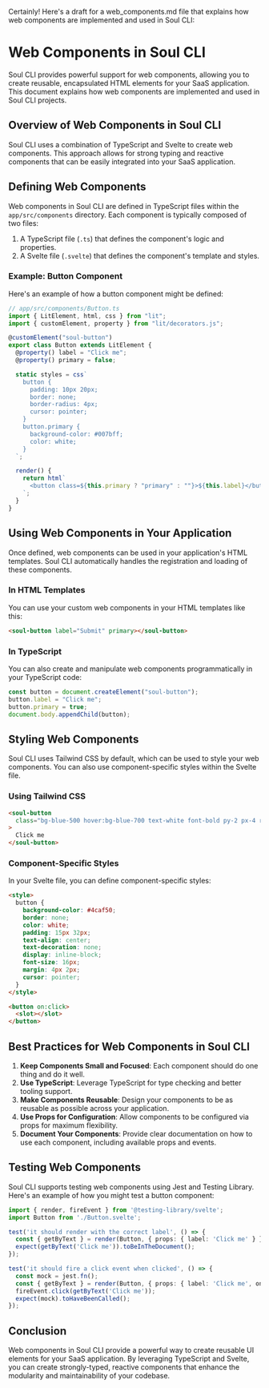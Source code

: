 Certainly! Here's a draft for a web_components.md file that explains how web components are implemented and used in Soul CLI:

# Web Components in Soul CLI

Soul CLI provides powerful support for web components, allowing you to create reusable, encapsulated HTML elements for your SaaS application. This document explains how web components are implemented and used in Soul CLI projects.

## Overview of Web Components in Soul CLI

Soul CLI uses a combination of TypeScript and Svelte to create web components. This approach allows for strong typing and reactive components that can be easily integrated into your SaaS application.

## Defining Web Components

Web components in Soul CLI are defined in TypeScript files within the `app/src/components` directory. Each component is typically composed of two files:

1. A TypeScript file (`.ts`) that defines the component's logic and properties.
2. A Svelte file (`.svelte`) that defines the component's template and styles.

### Example: Button Component

Here's an example of how a button component might be defined:

```typescript
// app/src/components/Button.ts
import { LitElement, html, css } from "lit";
import { customElement, property } from "lit/decorators.js";

@customElement("soul-button")
export class Button extends LitElement {
  @property() label = "Click me";
  @property() primary = false;

  static styles = css`
    button {
      padding: 10px 20px;
      border: none;
      border-radius: 4px;
      cursor: pointer;
    }
    button.primary {
      background-color: #007bff;
      color: white;
    }
  `;

  render() {
    return html`
      <button class=${this.primary ? "primary" : ""}>${this.label}</button>
    `;
  }
}
```

## Using Web Components in Your Application

Once defined, web components can be used in your application's HTML templates. Soul CLI automatically handles the registration and loading of these components.

### In HTML Templates

You can use your custom web components in your HTML templates like this:

```html
<soul-button label="Submit" primary></soul-button>
```

### In TypeScript

You can also create and manipulate web components programmatically in your TypeScript code:

```typescript
const button = document.createElement("soul-button");
button.label = "Click me";
button.primary = true;
document.body.appendChild(button);
```

## Styling Web Components

Soul CLI uses Tailwind CSS by default, which can be used to style your web components. You can also use component-specific styles within the Svelte file.

### Using Tailwind CSS

```html
<soul-button
  class="bg-blue-500 hover:bg-blue-700 text-white font-bold py-2 px-4 rounded"
>
  Click me
</soul-button>
```

### Component-Specific Styles

In your Svelte file, you can define component-specific styles:

```html
<style>
  button {
    background-color: #4caf50;
    border: none;
    color: white;
    padding: 15px 32px;
    text-align: center;
    text-decoration: none;
    display: inline-block;
    font-size: 16px;
    margin: 4px 2px;
    cursor: pointer;
  }
</style>

<button on:click>
  <slot></slot>
</button>
```

## Best Practices for Web Components in Soul CLI

1. **Keep Components Small and Focused**: Each component should do one thing and do it well.
2. **Use TypeScript**: Leverage TypeScript for type checking and better tooling support.
3. **Make Components Reusable**: Design your components to be as reusable as possible across your application.
4. **Use Props for Configuration**: Allow components to be configured via props for maximum flexibility.
5. **Document Your Components**: Provide clear documentation on how to use each component, including available props and events.

## Testing Web Components

Soul CLI supports testing web components using Jest and Testing Library. Here's an example of how you might test a button component:

```typescript
import { render, fireEvent } from '@testing-library/svelte';
import Button from './Button.svelte';

test('it should render with the correct label', () => {
  const { getByText } = render(Button, { props: { label: 'Click me' } });
  expect(getByText('Click me')).toBeInTheDocument();
});

test('it should fire a click event when clicked', () => {
  const mock = jest.fn();
  const { getByText } = render(Button, { props: { label: 'Click me', on:click: mock } });
  fireEvent.click(getByText('Click me'));
  expect(mock).toHaveBeenCalled();
});
```

## Conclusion

Web components in Soul CLI provide a powerful way to create reusable UI elements for your SaaS application. By leveraging TypeScript and Svelte, you can create strongly-typed, reactive components that enhance the modularity and maintainability of your codebase.
